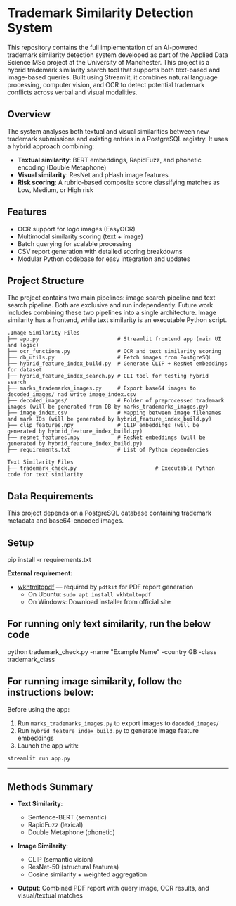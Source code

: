 # Trademark Similarity Detection System

This repository contains the full implementation of an AI-powered trademark similarity detection system developed as part of the Applied Data Science MSc project at the University of Manchester. This project is a hybrid trademark similarity search tool that supports both text-based and image-based queries. Built using Streamlit, it combines natural language processing, computer vision, and OCR to detect potential trademark conflicts across verbal and visual modalities.

## Overview

The system analyses both textual and visual similarities between new trademark submissions and existing entries in a PostgreSQL registry. It uses a hybrid approach combining:

- **Textual similarity**: BERT embeddings, RapidFuzz, and phonetic encoding (Double Metaphone)
- **Visual similarity**: ResNet and pHash image features
- **Risk scoring**: A rubric-based composite score classifying matches as Low, Medium, or High risk

## Features

- OCR support for logo images (EasyOCR)
- Multimodal similarity scoring (text + image)
- Batch querying for scalable processing
- CSV report generation with detailed scoring breakdowns
- Modular Python codebase for easy integration and updates

## Project Structure
The project contains two main pipelines: image search pipeline and text search pipeline. Both are exclusive and run independently. Future work includes combining these two pipelines into a single architecture. Image similarity has a frontend, while text similarity is an executable Python script.
```
.Image Similarity Files
├── app.py                         # Streamlit frontend app (main UI and logic)
├── ocr_functions.py               # OCR and text similarity scoring
├── db_utils.py                    # Fetch images from PostgreSQL
├── hybrid_feature_index_build.py  # Generate CLIP + ResNet embeddings for dataset
├── hybrid_feature_index_search.py # CLI tool for testing hybrid search
├── marks_trademarks_images.py     # Export base64 images to decoded_images/ nad write image_index.csv
├── decoded_images/                # Folder of preprocessed trademark images (will be generated from DB by marks_trademarks_images.py)
├── image_index.csv                # Mapping between image filenames and mark IDs (will be generated by hybrid_feature_index_build.py)
├── clip_features.npy              # CLIP embeddings (will be generated by hybrid_feature_index_build.py)
├── resnet_features.npy            # ResNet embeddings (will be generated by hybrid_feature_index_build.py)
├── requirements.txt               # List of Python dependencies

Text Similarity Files
├── trademark_check.py                         # Executable Python code for text similarity 
```
## Data Requirements
This project depends on a PostgreSQL database containing trademark metadata and base64-encoded images.

## Setup
pip install -r requirements.txt

**External requirement:**

- [wkhtmltopdf](https://wkhtmltopdf.org/) — required by `pdfkit` for PDF report generation
  - On Ubuntu: `sudo apt install wkhtmltopdf`
  - On Windows: Download installer from official site

## For running only text similarity, run the below code
python trademark_check.py -name "Example Name" -country GB -class trademark_class

## For running image similarity, follow the instructions below:
Before using the app:

1. Run `marks_trademarks_images.py` to export images to `decoded_images/`
2. Run `hybrid_feature_index_build.py` to generate image feature embeddings
3. Launch the app with:

```bash
streamlit run app.py
```

---

## Methods Summary

- **Text Similarity**:

  - Sentence-BERT (semantic)
  - RapidFuzz (lexical)
  - Double Metaphone (phonetic)

- **Image Similarity**:

  - CLIP (semantic vision)
  - ResNet-50 (structural features)
  - Cosine similarity + weighted aggregation

- **Output**: Combined PDF report with query image, OCR results, and visual/textual matches
